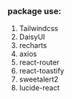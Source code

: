 ### package use: 
1. Tailwindcss
2. DaisyUI
3. recharts
4. axios
5. react-router
6. react-toastify
7. sweetalert2
8. lucide-react
